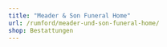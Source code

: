 ```yaml
---
title: "Meader & Son Funeral Home"
url: /rumford/meader-und-son-funeral-home/
shop: Bestattungen
---
```


